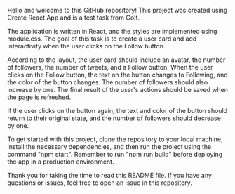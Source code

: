 Hello and welcome to this GitHub repository! 
This project was created using Create React App and is a test task from GoIt.

The application is written in React, and the styles are implemented using module.css. The goal of this task is to create a user card and add interactivity when the user clicks on the Follow button.

According to the layout, the user card should include an avatar, the number of followers, the number of tweets, and a Follow button. When the user clicks on the Follow button, the text on the button changes to Following, and the color of the button changes. The number of followers should also increase by one. The final result of the user's actions should be saved when the page is refreshed.

If the user clicks on the button again, the text and color of the button should return to their original state, and the number of followers should decrease by one.

To get started with this project, clone the repository to your local machine, install the necessary dependencies, and then run the project using the command "npm start". Remember to run "npm run build" before deploying the app in a production environment.

Thank you for taking the time to read this README file. If you have any questions or issues, feel free to open an issue in this repository.
